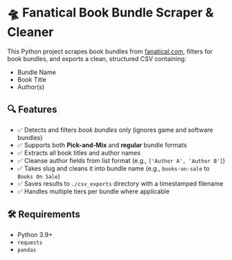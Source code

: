 # :flying_saucer: Fanatical Book Bundle Scraper & Cleaner

This Python project scrapes book bundles from [fanatical.com](https://www.fanatical.com/), filters for book bundles,
and exports a clean, structured CSV containing:

* Bundle Name
* Book Title
* Author(s)

## :mag: Features

* :white_check_mark: Detects and filters *book bundles* only (ignores game and software bundles)
* :white_check_mark: Supports both **Pick-and-Mix** and **regular** bundle formats
* :white_check_mark: Extracts all book titles and author names
* :white_check_mark: Cleanse author fields from list format (e.g., `['Author A', 'Author B']`)
* :white_check_mark: Takes slug and cleans it into bundle name (e.g., `books-on-sale` to `Books On Sale`)
* :white_check_mark: Saves results to `./csv_exports` directory with a timestamped filename
* :white_check_mark: Handles multiple tiers per bundle where applicable

## :hammer_and_wrench: Requirements

* Python 3.9+
* `requests`
* `pandas`